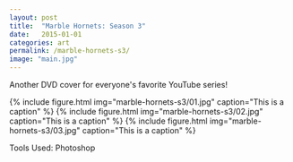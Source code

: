 ```yaml
---
layout: post
title:  "Marble Hornets: Season 3"
date:   2015-01-01
categories: art
permalink: /marble-hornets-s3/
image: "main.jpg"
---
```


<p class="post--full__excerpt">
	Another DVD cover for everyone's favorite YouTube series!
</p>

<section class="gallery">
	{% include figure.html img="marble-hornets-s3/01.jpg" caption="This is a caption" %}
	{% include figure.html img="marble-hornets-s3/02.jpg" caption="This is a caption" %}
	{% include figure.html img="marble-hornets-s3/03.jpg" caption="This is a caption" %}
</section>

Tools Used: Photoshop